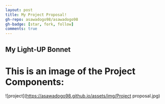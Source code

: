 ```yaml
---
layout: post
title: My Project Proposal!
gh-repo: asawadogo98/asawadogo98
gh-badge: [star, fork, follow]
comments: true
---
```

## My Light-UP Bonnet
# This is an image of the Project Components:
![project](https://asawadogo98.github.io/assets/img/Project proposal.jpg)

